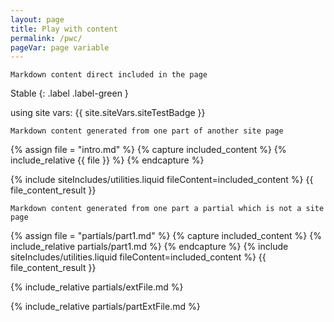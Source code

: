 ```yaml
---
layout: page
title: Play with content
permalink: /pwc/
pageVar: page variable
---
```


```
Markdown content direct included in the page
```

Stable
{: .label .label-green }

<!--- HEADS UP!!!
    When loading inline external content, the placeholder must be defined in the main md file 
    which can be a site page or a partial. The id of the partial must be passed as the last
    parameter to the getExternalMDContent(...), see on the bottom of this file.
--->
<div id="test_inline_external_content"></div>

<!--- Markdown comment -->
using site vars: {{ site.siteVars.siteTestBadge }}

```
Markdown content generated from one part of another site page
```
<!--- Include only part from another md file using a "function" from another liquid file-->
{% assign file = "intro.md" %}
{% capture included_content %}
    {% include_relative {{ file }} %}
{% endcapture %}

{% include siteIncludes/utilities.liquid fileContent=included_content %}
{{ file_content_result }}

```
Markdown content generated from one part a partial which is not a site page
```
<!--- Include part from a partial which is not processed as a page and does not appear in the left sidebar -->
{% assign file = "partials/part1.md" %}
{% capture included_content %}
    {% include_relative partials/part1.md %}
{% endcapture %}
{% include siteIncludes/utilities.liquid fileContent=included_content %}
{{ file_content_result }}

<!--- Include content from a partial which is loaded from an external file (i.e. md file from another public repo+branch)
    
    IMPORTANT!!!
    - THIS CONTENT WILL NOT RETURN ANY RESULT IN ALGOLIA OR SITE SEARCH SINCE IS GENERATED ON CLIENT SIDE
    - UPDATING ALGOLIA INSTANT SEARCH IS NOT POSSIBLE SINCE WE CANNOT MAKE BACKEND CALLS FROM GITHUB PAGES, FRONTEND CALLS MEANS EXPOSING ALGOLIA WRITE KEY
--->
{% include_relative partials/extFile.md %}

<!--- Include content from a partial which is loaded from an external file (i.e. md file from another public repo+branch) -->
{% include_relative partials/partExtFile.md %}



